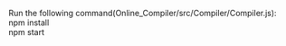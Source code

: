 Run the following command(Online_Compiler/src/Compiler/Compiler.js): 
  npm install  
  npm start  
